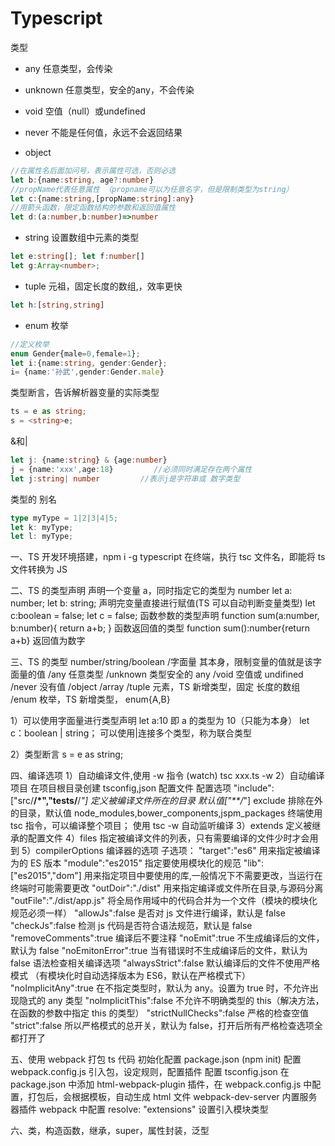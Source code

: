 # Typescript

类型

- any	任意类型，会传染
- unknown    任意类型，安全的any，不会传染

- void	 空值（null）或undefined
- never    不能是任何值，永远不会返回结果

- object	 

```typescript
//在属性名后面加问号，表示属性可选，否则必选
let b:{name:string, age?:number}
//propName代表任意属性 （propname可以为任意名字，但是限制类型为string）
let c:{name:string,[propName:string]:any}
//用箭头函数，限定函数结构的参数和返回值属性
let d:(a:number,b:number)=>number
```

- string	设置数组中元素的类型

```typescript
let e:string[]; let f:number[]
let g:Array<number>;
```

- tuple	元祖，固定长度的数组,，效率更快

```typescript
let h:[string,string]
```

- enum    枚举

```typescript
//定义枚举
enum Gender{male=0,female=1};
let i:{name:string, gender:Gender};
i= {name:'孙武',gender:Gender.male}
```



类型断言，告诉解析器变量的实际类型

```typescript
ts = e as string;
s = <string>e;
```

&和|

```typescript
let j: {name:string} & {age:number}
j = {name:'xxx',age:18}			//必须同时满足存在两个属性
let j:string| number         //表示j是字符串或 数字类型
```

类型的 别名

```typescript
type myType = 1|2|3|4|5;
let k: myType;
let l: myType;
```



一、TS 开发环境搭建，npm i -g typescript
在终端，执行 tsc 文件名，即能将 ts 文件转换为 JS

二、TS 的类型声明
声明一个变量 a，同时指定它的类型为 number
let a: number; let b: string;
声明完变量直接进行赋值(TS 可以自动判断变量类型)
let c:boolean = false; let c = false;
函数参数的类型声明
function sum(a:number, b:number){
return a+b;
}
函数返回值的类型
function sum():number{return a+b} 返回值为数字

三、TS 的类型
number/string/boolean
/字面量 其本身，限制变量的值就是该字面量的值
/any 任意类型
/unknown 类型安全的 any
/void 空值或 undifined
/never 没有值
/object /array
/tuple 元素，TS 新增类型，固定 长度的数组
/enum 枚举，TS 新增类型， enum{A,B}

1）可以使用字面量进行类型声明
let a:10 即 a 的类型为 10（只能为本身）
let c：boolean | string； 可以使用|连接多个类型，称为联合类型

2）类型断言
s = e as string;

四、编译选项
1）自动编译文件,使用 -w 指令 (watch)
tsc xxx.ts -w
2）自动编译项目
在项目根目录创建 tsconfig,json 配置文件
配置选项 "include":["src/**/*","tests/**/*"]
定义被编译文件所在的目录 默认值["**/*"]
exclude 排除在外的目录，默认值 node_modules,bower_components,jspm_packages
终端使用 tsc 指令，可以编译整个项目； 使用 tsc -w 自动监听编译
3）extends 定义被继承的配置文件
4）files 指定被编译文件的列表，只有需要编译的文件少时才会用到
5）compilerOptions 编译器的选项
子选项：
"target":"es6" 用来指定被编译为的 ES 版本
"module":"es2015" 指定要使用模块化的规范
"lib":["es2015","dom"] 用来指定项目中要使用的库,一般情况下不需要更改，当运行在终端时可能需要更改
"outDoir":"./dist" 用来指定编译或文件所在目录,与源码分离
"outFile":"./dist/app.js" 将全局作用域中的代码合并为一个文件（模块的模块化规范必须一样）
"allowJs":false 是否对 js 文件进行编译，默认是 false
"checkJs":false 检测 js 代码是否符合语法规范，默认是 false
"removeComments":true 编译后不要注释
"noEmit":true 不生成编译后的文件，默认为 false
"noEmitonError":true 当有错误时不生成编译后的文件，默认为 false
语法检查相关编译选项
"alwaysStrict":false 默认编译后的文件不使用严格模式 （有模块化时自动选择版本为 ES6，默认在严格模式下）
"noImplicitAny":true 在不指定类型时，默认为 any。设置为 true 时，不允许出现隐式的 any 类型
"noImplicitThis":false 不允许不明确类型的 this（解决方法，在函数的参数中指定 this 的类型）
"strictNullChecks":false 严格的检查空值
"strict":false 所以严格模式的总开关，默认为 false，打开后所有严格检查选项全都打开了

五、使用 webpack 打包 ts 代码
初始化配置 package.json (npm init)
配置 webpack.config.js 引入包，设定规则，配置插件
配置 tsconfig.json
在 package.json 中添加 html-webpack-plugin 插件，在 webpack.config.js 中配置，打包后，会根据模板，自动生成 html 文件
webpack-dev-server 内置服务器插件
webpack 中配置 resolve: "extensions" 设置引入模块类型

六、类，构造函数，继承，super，属性封装，泛型